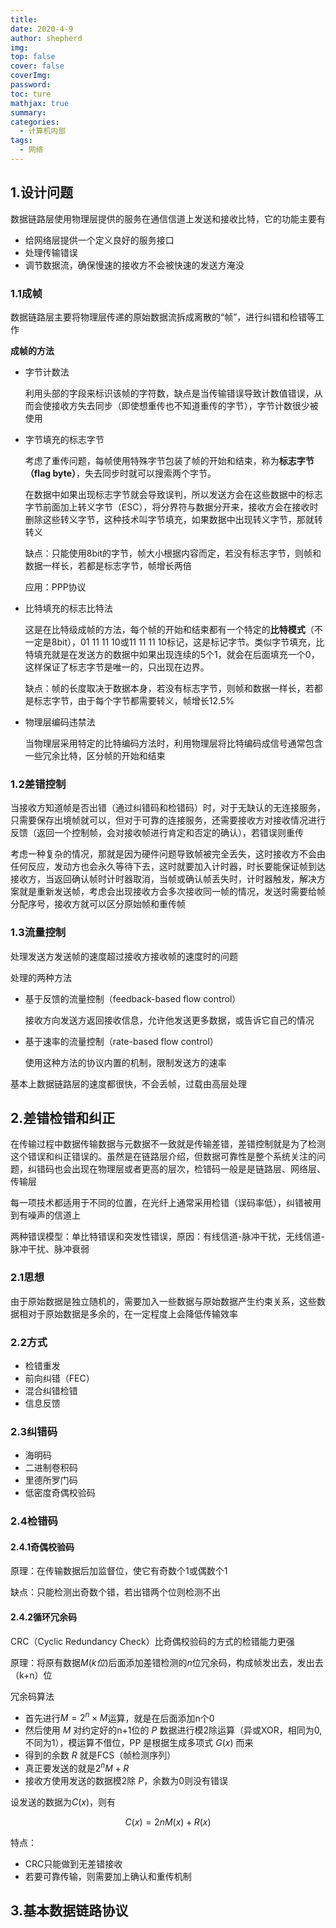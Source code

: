 ```yaml
---
title: 
date: 2020-4-9
author: shepherd
img: 
top: false
cover: false
coverImg: 
password:
toc: ture
mathjax: true
summary: 
categories: 
  - 计算机内部
tags:
  - 网络
---
```


## 1.设计问题

数据链路层使用物理层提供的服务在通信信道上发送和接收比特，它的功能主要有

- 给网络层提供一个定义良好的服务接口
- 处理传输错误
- 调节数据流，确保慢速的接收方不会被快速的发送方淹没

### 1.1成帧

数据链路层主要将物理层传递的原始数据流拆成离散的“帧”，进行纠错和检错等工作

**成帧的方法**

- 字节计数法

  利用头部的字段来标识该帧的字符数，缺点是当传输错误导致计数值错误，从而会使接收方失去同步（即使想重传也不知道重传的字节），字节计数很少被使用

- 字节填充的标志字节

  考虑了重传问题，每帧使用特殊字节包装了帧的开始和结束，称为**标志字节（flag byte）**，失去同步时就可以搜索两个字节。

  在数据中如果出现标志字节就会导致误判，所以发送方会在这些数据中的标志字节前面加上转义字节（ESC），将分界符与数据分开来，接收方会在接收时删除这些转义字节，这种技术叫字节填充，如果数据中出现转义字节，那就转转义

  缺点：只能使用8bit的字节，帧大小根据内容而定，若没有标志字节，则帧和数据一样长，若都是标志字节，帧增长两倍

  应用：PPP协议

- 比特填充的标志比特法

  这是在比特级成帧的方法，每个帧的开始和结束都有一个特定的**比特模式**（不一定是8bit），01 11 11 10或11 11 11 10标记，这是标记字节。类似字节填充，比特填充就是在发送方的数据中如果出现连续的5个1，就会在后面填充一个0，这样保证了标志字节是唯一的，只出现在边界。

  缺点：帧的长度取决于数据本身，若没有标志字节，则帧和数据一样长，若都是标志字节，由于每个字节都需要转义，帧增长12.5%

- 物理层编码违禁法

  当物理层采用特定的比特编码方法时，利用物理层将比特编码成信号通常包含一些冗余比特，区分帧的开始和结束

### 1.2差错控制

当接收方知道帧是否出错（通过纠错码和检错码）时，对于无缺认的无连接服务，只需要保存出境帧就可以，但对于可靠的连接服务，还需要接收方对接收情况进行反馈（返回一个控制帧，会对接收帧进行肯定和否定的确认），若错误则重传

考虑一种复杂的情况，那就是因为硬件问题导致帧被完全丢失，这时接收方不会由任何反应，发动方也会永久等待下去，这时就要加入计时器，时长要能保证帧到达接收方，当返回确认帧时计时器取消，当帧或确认帧丢失时，计时器触发，解决方案就是重新发送帧，考虑会出现接收方会多次接收同一帧的情况，发送时需要给帧分配序号，接收方就可以区分原始帧和重传帧

### 1.3流量控制

处理发送方发送帧的速度超过接收方接收帧的速度时的问题

处理的两种方法

- 基于反馈的流量控制（feedback-based flow control）

  接收方向发送方返回接收信息，允许他发送更多数据，或告诉它自己的情况

- 基于速率的流量控制（rate-based flow control）

  使用这种方法的协议内置的机制，限制发送方的速率

基本上数据链路层的速度都很快，不会丢帧，过载由高层处理

## 2.差错检错和纠正

在传输过程中数据传输数据与元数据不一致就是传输差错，差错控制就是为了检测这个错误和纠正错误的。虽然是在链路层介绍，但数据可靠性是整个系统关注的问题，纠错码也会出现在物理层或者更高的层次，检错码一般是是链路层、网络层、传输层

每一项技术都适用于不同的位置，在光纤上通常采用检错（误码率低），纠错被用到有噪声的信道上

两种错误模型：单比特错误和突发性错误，原因：有线信道-脉冲干扰，无线信道-脉冲干扰、脉冲衰弱

### 2.1思想

由于原始数据是独立随机的，需要加入一些数据与原始数据产生约束关系，这些数据相对于原始数据是多余的，在一定程度上会降低传输效率

### 2.2方式

- 检错重发
- 前向纠错（FEC）
- 混合纠错检错
- 信息反馈

### 2.3纠错码

- 海明码
- 二进制卷积码
- 里德所罗门码
- 低密度奇偶校验码

### 2.4检错码

#### 2.4.1奇偶校验码

原理：在传输数据后加监督位，使它有奇数个1或偶数个1

缺点：只能检测出奇数个错，若出错两个位则检测不出

#### 2.4.2循环冗余码

CRC（Cyclic Redundancy Check）比奇偶校验码的方式的检错能力更强

原理：将原有数据$M(k位)$后面添加差错检测的$n$位冗余码，构成帧发出去，发出去（k+n）位

冗余码算法

- 首先进行$M=2^n×M$运算，就是在后面添加n个0
- 然后使用 $M$ 对约定好的n+1位的 $P$ 数据进行模2除运算（异或XOR，相同为0,不同为1），模运算不借位，PP 是根据生成多项式 $G(x)$ 而来
- 得到的余数 $R$ 就是FCS（帧检测序列）
- 真正要发送的就是$2^nM+R$
- 接收方使用发送的数据模2除 $P$，余数为0则没有错误

设发送的数据为$C(x)$，则有

$$
C(x)=2nM(x)+R(x)
$$


特点：

- CRC只能做到无差错接收
- 若要可靠传输，则需要加上确认和重传机制

## 3.基本数据链路协议


